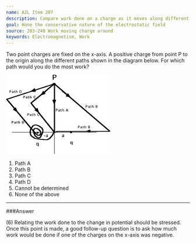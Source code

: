 ```yaml
---
name: A2L Item 207
description: Compare work done on a charge as it moves along different paths in the presence of other fixed charges.
goal: Hone the conservative nature of the electrostatic field
source: 283-240 Work moving charge around
keywords: Electromagnetism, Work
---
```


Two point charges are fixed on the x-axis.  A positive charge from point
P to the origin along the different paths shown in the diagram below. 
For which path would you do the most work?


![Item207_fig1.gif](../images/Item207_fig1.gif)

1. Path A
2. Path B
3. Path C
4. Path D
5. Cannot be determined
6. None of the above


<hr/>

###Answer

(6) Relating the work done to the change in potential should be
stressed. Once this point is made, a good follow-up question is to ask
how much work would be done if one of the charges on the x-axis was
negative.
